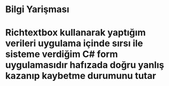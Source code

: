 # Bilgi Yarişması
# Richtextbox kullanarak yaptığım verileri uygulama içinde sırsı ile sisteme verdiğim C# form uygulamasıdır hafızada doğru yanlış kazanıp kaybetme durumunu tutar